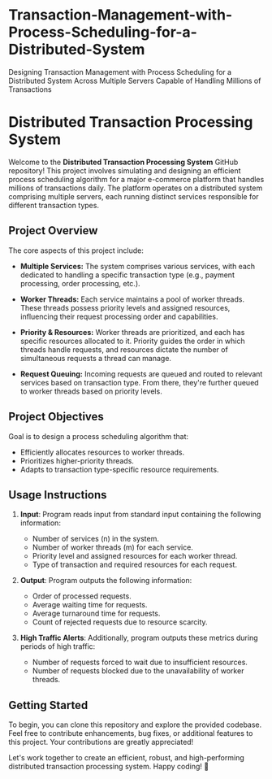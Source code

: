 # Transaction-Management-with-Process-Scheduling-for-a-Distributed-System
Designing Transaction Management with Process Scheduling for a Distributed System Across Multiple Servers Capable of Handling Millions of Transactions 

# Distributed Transaction Processing System

Welcome to the **Distributed Transaction Processing System** GitHub repository! This project involves simulating and designing an efficient process scheduling algorithm for a major e-commerce platform that handles millions of transactions daily. The platform operates on a distributed system comprising multiple servers, each running distinct services responsible for different transaction types.

## Project Overview

The core aspects of this project include:

- **Multiple Services:** The system comprises various services, with each dedicated to handling a specific transaction type (e.g., payment processing, order processing, etc.).
  
- **Worker Threads:** Each service maintains a pool of worker threads. These threads possess priority levels and assigned resources, influencing their request processing order and capabilities.
  
- **Priority & Resources:** Worker threads are prioritized, and each has specific resources allocated to it. Priority guides the order in which threads handle requests, and resources dictate the number of simultaneous requests a thread can manage.
  
- **Request Queuing:** Incoming requests are queued and routed to relevant services based on transaction type. From there, they're further queued to worker threads based on priority levels.
  
## Project Objectives

Goal is to design a process scheduling algorithm that:

- Efficiently allocates resources to worker threads.
- Prioritizes higher-priority threads.
- Adapts to transaction type-specific resource requirements.

## Usage Instructions

1. **Input**: Program reads input from standard input containing the following information:
   - Number of services (n) in the system.
   - Number of worker threads (m) for each service.
   - Priority level and assigned resources for each worker thread.
   - Type of transaction and required resources for each request.
   
2. **Output**: Program outputs the following information:
   - Order of processed requests.
   - Average waiting time for requests.
   - Average turnaround time for requests.
   - Count of rejected requests due to resource scarcity.
   
3. **High Traffic Alerts**: Additionally,  program outputs these metrics during periods of high traffic:
   - Number of requests forced to wait due to insufficient resources.
   - Number of requests blocked due to the unavailability of worker threads.

## Getting Started

To begin, you can clone this repository and explore the provided codebase. 
Feel free to contribute enhancements, bug fixes, or additional features to this project. Your contributions are greatly appreciated!

Let's work together to create an efficient, robust, and high-performing distributed transaction processing system. Happy coding! 🚀
